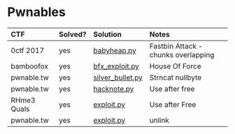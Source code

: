 # Pwnables

| CTF         | Solved? | Solution                               |Notes                                        |
|:------------|:--------|:---------------------------------------|:---------------------------------------|
| 0ctf 2017   | yes     | [babyheap.py](files/babyheap/babyheap.py)    | Fastbin Attack - chunks overlapping |
| bamboofox   | yes     | [bfx_exploit.py](files/bamboofox1/bfx_exploit.py)      |  House Of Force |
| pwnable.tw  | yes     | [silver_bullet.py](files/pwnable.tw/silver_bullet/silver_bullet.py)  | Strncat nullbyte   |
| pwnable.tw  | yes     | [hacknote.py](files/pwnable.tw/hacknote/hacknote.py)|   Use after free |
| RHme3 Quals | yes     | [exploit.py](files/RHme3/exploit.py)| Use after Free |
| pwnable.tw  | yes     | [exploit.py](files/pwnable.tw/applestore/applestore.py) | unlink |

